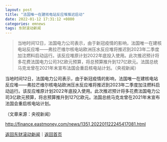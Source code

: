 ```yaml
---
layout: post
title: "法国唯一在建核电站反应堆推迟启动"
date: 2022-01-12 17:31:12 +0800
categories: emnews
tags: 东财滚动新闻
---
```

> 当地时间12日，法国电力公司表示，由于新冠疫情的影响，法国唯一在建核电站反应堆——弗拉芒维尔核电站欧洲压水反应堆将推迟到2023年二季度加注燃料启动运行。该反应堆原计划2022年底投入使用。此次推迟预计将多花费法国电力公司3亿欧元预算，将总预算推升到127亿欧元。法国总统马克龙曾在2021年末宣布法国会重启核电站计划。（央视新闻）

<p>当地时间12日，法国电力公司表示，由于新冠疫情的影响，法国唯一在建核电站反应堆——弗拉芒维尔核电站欧洲压水反应堆将推迟到2023年二季度加注燃料启动运行。该反应堆原计划2022年底投入使用。此次推迟预计将多花费法国电力公司3亿欧元预算，将总预算推升到127亿欧元。法国总统马克龙曾在2021年末宣布法国会重启核电站计划。 </p><p class="em_media">（文章来源：央视新闻）</p>

<http://finance.eastmoney.com/news/1351,202201122245417081.html>

[返回东财滚动新闻](//finews.withounder.com/emnews/)｜[返回首页](//finews.withounder.com/)